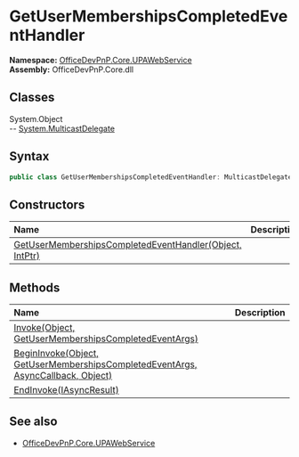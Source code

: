 # GetUserMembershipsCompletedEventHandler
  
**Namespace:** [OfficeDevPnP.Core.UPAWebService](OfficeDevPnP.Core.UPAWebService.md)  
**Assembly:** OfficeDevPnP.Core.dll  
## Classes
System.Object  
-- [System.MulticastDelegate](System.MulticastDelegate.md)
## Syntax
```C#
public class GetUserMembershipsCompletedEventHandler: MulticastDelegate
```
## Constructors
|**Name**|**Description**|
|:-----|:-----|
| [GetUserMembershipsCompletedEventHandler(Object, IntPtr)](GetUserMembershipsCompletedEventHandlerconstructor1details.md) | 
## Methods
|**Name**|**Description**|
|:-----|:-----|
| [Invoke(Object, GetUserMembershipsCompletedEventArgs)](GetUserMembershipsCompletedEventHandlerInvokeObjectGetUserMembershipsCompletedEventArgs.md) | 
| [BeginInvoke(Object, GetUserMembershipsCompletedEventArgs, AsyncCallback, Object)](GetUserMembershipsCompletedEventHandlerBeginInvokeObjectGetUserMembershipsCompletedEventArgsAsyncCallbackObject.md) | 
| [EndInvoke(IAsyncResult)](GetUserMembershipsCompletedEventHandlerEndInvokeIAsyncResult.md) | 
## See also
- [OfficeDevPnP.Core.UPAWebService](OfficeDevPnP.Core.UPAWebService.md)

